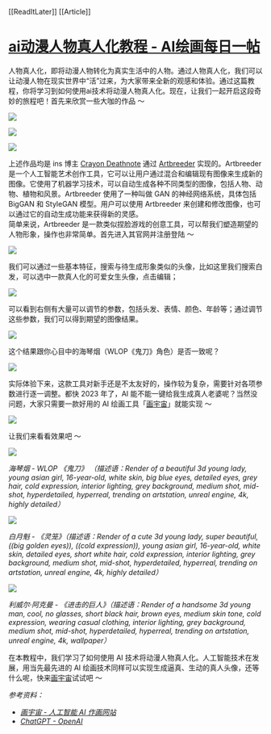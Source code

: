 [[ReadItLater]] [[Article]]

# [ai动漫人物真人化教程 - AI绘画每日一帖](https://zhuanlan.zhihu.com/p/592706285?utm_id=0)

人物真人化，即将动漫人物转化为真实生活中的人物。通过人物真人化，我们可以让动漫人物在现实世界中“活”过来，为大家带来全新的观感和体验。通过这篇教程，你将学习到如何使用ai技术将动漫人物真人化。现在，让我们一起开启这段奇妙的旅程吧！首先来欣赏一些大咖的作品 ～

![](Read%20It%20Later/百宝箱/resource/v2-3bcded7ac385b7dedccf9660810c8a1f_r.jpg)

![](Read%20It%20Later/百宝箱/resource/v2-e8e8bd381ac5947616b7bf0375c8a873_r.jpg)

![](Read%20It%20Later/百宝箱/resource/v2-7b70f6d9598ff8fc1d2191dc2faf5457_r.jpg)

上述作品均是 ins 博主 [Crayon Deathnote](https://link.zhihu.com/?target=https%3A//www.instagram.com/artbreeder_anime/) 通过 [Artbreeder](https://www.artbreeder.com/) 实现的。Artbreeder 是一个人工智能艺术创作工具，它可以让用户通过混合和编辑现有图像来生成新的图像。它使用了机器学习技术，可以自动生成各种不同类型的图像，包括人物、动物、植物和风景。Artbreeder 使用了一种叫做 GAN 的神经网络系统，具体包括 BigGAN 和 StyleGAN 模型。用户可以使用 Artbreeder 来创建和修改图像，也可以通过它的自动生成功能来获得新的灵感。  
简单来说，Artbreeder 是一款类似捏脸游戏的创意工具，可以帮我们塑造期望的人物形象，操作也非常简单。首先进入其官网并注册登陆 ～

![](Read%20It%20Later/百宝箱/resource/v2-6b17f90d8ae6548c068768b3500f1342_r.jpg)

我们可以通过一些基本特征，搜索与待生成形象类似的头像，比如这里我们搜索白发，可以选中一款真人化的可爱女生头像，点击编辑；

![](Read%20It%20Later/百宝箱/resource/v2-b1575284824c37c5ed430467f784a40a_r.jpg)

可以看到右侧有大量可以调节的参数，包括头发、表情、颜色、年龄等；通过调节这些参数，我们可以得到期望的图像结果。

![](Read%20It%20Later/百宝箱/resource/v2-255d54504a3a39b412f88d0340aafc57_r.jpg)

这个结果跟你心目中的海琴烟（WLOP《鬼刀》角色）是否一致呢？

![](Read%20It%20Later/百宝箱/resource/v2-b044ef840a42ffd02d13ddc0828fe2d8_r.jpg)

实际体验下来，这款工具对新手还是不太友好的，操作较为复杂，需要针对各项参数进行逐一调整。都快 2023 年了，AI 能不能一键给我生成真人老婆呢？当然没问题，大家只需要一款好用的 AI 绘画工具「[画宇宙](https://link.zhihu.com/?target=https%3A//creator.nolibox.com/)」就能实现 ～

![](Read%20It%20Later/百宝箱/resource/v2-d22ca65432a91819d4402f45fe2e15e9_r.jpg)

让我们来看看效果吧 ～

![](Read%20It%20Later/百宝箱/resource/v2-a5a990bb0faef6d4b897ed8b8fda10f7_r.jpg)

*海琴烟 - WLOP 《鬼刀》 （描述语：Render of a beautiful 3d young lady, young asian girl, 16-year-old, white skin, big blue eyes, detailed eyes, grey hair, cold expression, interior lighting, grey background, medium shot, mid-shot, hyperdetailed, hyperreal, trending on artstation, unreal engine, 4k, highly detailed）*

![](Read%20It%20Later/百宝箱/resource/v2-43163422430130d2338892991724a233_r.jpg)

*白月魁 - 《灵笼》（描述语：Render of a cute 3d young lady, super beautiful, ((big golden eyes)), ((cold expression)), young asian girl, 16-year-old, white skin, detailed eyes, short white hair, cold expression, interior lighting, grey background, medium shot, mid-shot, hyperdetailed, hyperreal, trending on artstation, unreal engine, 4k, highly detailed）*

![](Read%20It%20Later/百宝箱/resource/v2-1bf4fa4654c34031f9e8570755fca8f0_r.jpg)

*利威尔·阿克曼 - 《进击的巨人》（描述语：Render of a handsome 3d young man, cool, no glasses, short black hair, brown eyes, medium skin tone, cold expression, wearing casual clothing, interior lighting, grey background, medium shot, mid-shot, hyperdetailed, hyperreal, trending on artstation, unreal engine, 4k, wallpaper）*

在本教程中，我们学习了如何使用 AI 技术将动漫人物真人化。人工智能技术在发展，用当先最先进的 AI 绘画技术同样可以实现生成逼真、生动的真人头像，还等什么呢，快来[画宇宙](https://link.zhihu.com/?target=https%3A//creator.nolibox.com/)试试吧 ～

*参考资料：*

-   *[画宇宙 - 人工智能 AI 作画网站](https://link.zhihu.com/?target=https%3A//creator.nolibox.com/)*
-   *[ChatGPT - OpenAI](https://link.zhihu.com/?target=https%3A//chat.openai.com/)*